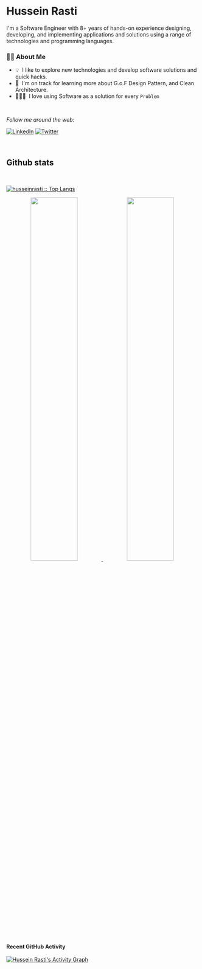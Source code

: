 
<h1>
  <b>Hussein Rasti</b>
</h1>

<div>

<!-- I'm an Android Developer currently living in Tehran, Iran. <br> -->
I'm a Software Engineer with 8+ years of hands-on experience designing, developing, and implementing applications and solutions using a range of technologies and programming languages. <br>
  
  ### 👨🏻&nbsp;About Me

 - 💡 &nbsp;I like to explore new technologies and develop software solutions and quick hacks.
 - 🌱 &nbsp;I'm on track for learning more about G.o.F Design Pattern, and Clean Architecture.
 - 👨🏻‍💻 &nbsp;I love using Software as a solution for every `Problem`


<!-- [<img src="https://cdn.iconscout.com/icon/free/png-128/java-2038875-1720088.png" alt="java" width="48" hieght="48">](https://docs.oracle.com/en/java/)
[<img src="https://cdn.iconscout.com/icon/free/png-256/kotlin-283155.png" alt="kotlin" width="48" hieght="48">](https://kotlinlang.org/docs/home.html)
[<img src="https://cdn.iconscout.com/icon/free/png-256/android-3521272-2944776.png" alt="android" width="48" hieght="48">](https://developer.android.com/reference)
<br><br><br> -->
  
 <br>
  
<i>Follow me around the web:</i><br>

<a href="https://www.linkedin.com/in/husseinrasti" target="_blank"><img src="https://img.shields.io/badge/LinkedIn-%230077B5.svg?&style=flat-square&logo=linkedin&logoColor=white" alt="LinkedIn"></a>
<a href="https://twitter.com/HusseinRasti" target="_blank"><img src="https://img.shields.io/badge/Twitter-%231877F2.svg?&style=flat-square&logo=twitter&logoColor=white" alt="Twitter"></a>

<br>

</div>

 <div>
    <h2>Github stats</h2>
      <br/>
        <p>
          <a href="https://github.com/husseinrasti/">
          <img src="https://github-readme-stats.vercel.app/api/top-langs/?username=husseinrasti&langs_count=10&locale=en&theme=gruvbox&layout=compact&hide_border=true" alt="husseinrasti :: Top Langs" /></a>
        </p>
        <p align="center">
          <a href="https://github.com/husseinrasti/">
          <img width="49.5%" src="https://github-readme-stats.vercel.app/api?username=husseinrasti&show_icons=true&count_private=true&theme=gruvbox&hide_border=true" />
          <img width="49.5%" src="https://github-readme-streak-stats.herokuapp.com/?user=husseinrasti&theme=gruvbox&hide_border=true" />
          </a>
       </p>
     <br>
  </div>  
  
  <summary><b>Recent GitHub Activity</b></summary>
  <br/>
   <a href="https://github.com/husseinrasti"><img alt="Hussein Rasti's Activity Graph" src="https://activity-graph.herokuapp.com/graph?username=husseinrasti&custom_title=Hussein%20Rasti's%20Contribution%20Graph&theme=react-dark" /></a>
  <br/>
